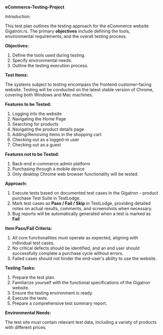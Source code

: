 **eCommerce-Testing-Project**

*Introduction:*

This test plan outlines the testing approach for the eCommerce website Gigatron.rs. The primary **objectives** include defining the tools, environmental requirements, and the overall testing process.

**Objectives:**

1. Define the tools used during testing.
2. Specify environmental needs.
3. Outline the testing execution process.

**Test Items:**

The systems subject to testing encompass the frontend customer-facing website. Testing will be conducted on the latest stable version of Chrome, covering both Windows and Mac machines.

**Features to be Tested:**

1. Logging into the website
2. Navigating the Home Page
3. Searching for products
4. Navigating the product details page
5. Adding/Removing items in the shopping cart
6. Checking out as a logged-in user
7. Checking out as a guest

**Features not to be Tested:**

1. Back-end e-commerce admin platform
2. Purchasing through a mobile device
3. Only desktop Chrome web browser functionality will be tested.

**Approach:**

1. Execute tests based on documented test cases in the Gigatron - product purchase Test Suite in TestLodge.
2. Mark test cases as **Pass / Fail / Skip** in TestLodge, providing detailed notes on actual results, comments, and screenshots when necessary.
3. Bug reports will be automatically generated when a test is marked as **Fail**.

**Item Pass/Fail Criteria:**

1. All core functionalities must operate as expected, aligning with individual test cases.
2. No critical defects should be identified, and an end user should successfully complete a purchase cycle without errors.
3. Failed cases should not hinder the end-user's ability to use the website.

**Testing Tasks:**

1. Prepare the test plan.
2. Familiarize yourself with the functional specifications of the Gigatron website.
3. Ensure the testing environment is ready.
4. Execute the tests.
5. Prepare a comprehensive test summary report.

**Environmental Needs:**

The test site must contain relevant test data, including a variety of products with different prices.
